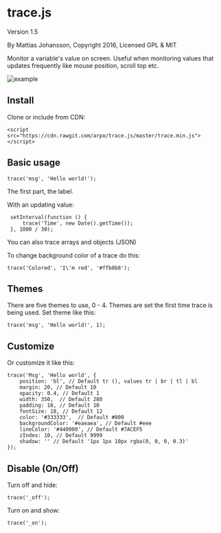 trace.js
========

Version 1.5

By Mattias Johansson, Copyright 2016, Licensed GPL & MIT

Monitor a variable's value on screen. Useful when monitoring values that updates frequently like mouse position, scroll top etc.

![example](http://i.imgur.com/XZRxXIx.png)

Install
-------
Clone or include from CDN:

    <script src="https://cdn.rawgit.com/arpo/trace.js/master/trace.min.js"></script>

Basic usage
-----------

    trace('msg', 'Hello world!');

The first part, the label.

With an updating value:

     setInterval(function () {
         trace('Time', new Date().getTime());
     }, 1000 / 30);

You can also trace arrays and objects (JSON)

To change background color of a trace do this:

    trace('Colored', 'I\'m red', '#ffb8b8');

Themes
------

There are five themes to use, 0 - 4. Themes are set the first time trace is being used. Set theme like this:

    trace('msg', 'Hello world!', 1);

Customize
---------

Or customize it like this:

    trace('Msg', 'Hello world', {
        position: 'bl', // Default tr (), values tr | br | tl | bl
        margin: 20, // Default 10
        opacity: 0.4, // Default 1
        width: 350,  // Default 280
        padding: 18, // Default 10
        fontSize: 18, // Default 12
        color: '#333333',  // Default #000
        backgroundColor: '#eaeaea', // Default #eee
        lineColor: '#440000', // Default #7ACEF5
        zIndex: 10, // Default 9999
        shadow: '' // Default '1px 1px 10px rgba(0, 0, 0, 0.3)'
    });

Disable (On/Off)
----------------------

Turn off and hide:

    trace('_off');

Turn on and show:

    trace('_on');
